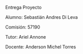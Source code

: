 Entrega Proyecto

Alumno: Sebastián Andres Di Leva

Comisión: 57190

Tutor: Ariel Annone

Docente: Anderson Michel Torres
